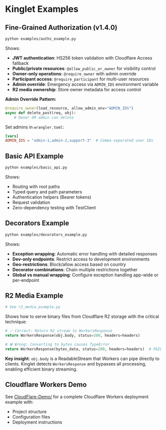 # Kinglet Examples

## Fine-Grained Authorization (v1.4.0)

```bash
python examples/authz_example.py
```

Shows:
- **JWT authentication**: HS256 token validation with Cloudflare Access fallback
- **Public/private resources**: `@allow_public_or_owner` for visibility control
- **Owner-only operations**: `@require_owner` with admin override
- **Participant access**: `@require_participant` for multi-user resources
- **Admin override**: Emergency access via `ADMIN_IDS` environment variable
- **R2 media ownership**: Store owner metadata for access control

**Admin Override Pattern:**
```python
@require_owner(load_resource, allow_admin_env="ADMIN_IDS")
async def delete_post(req, obj):
    # Owner OR admin can delete
```

Set admins in `wrangler.toml`:
```toml
[vars]
ADMIN_IDS = "admin-1,admin-2,support-3"  # Comma-separated user IDs
```

## Basic API Example

```bash
python examples/basic_api.py
```

Shows:
- Routing with root paths
- Typed query and path parameters
- Authentication helpers (Bearer tokens)
- Request validation
- Zero-dependency testing with TestClient

## Decorators Example

```bash
python examples/decorators_example.py
```

Shows:
- **Exception wrapping**: Automatic error handling with detailed responses
- **Dev-only endpoints**: Restrict access to development environments
- **Geo-restrictions**: Block/allow access based on country
- **Decorator combinations**: Chain multiple restrictions together
- **Global vs manual wrapping**: Configure exception handling app-wide or per-endpoint

## R2 Media Example

```bash
# See r2_media_example.py
```

Shows how to serve binary files from Cloudflare R2 storage with the critical technique:

```python
# ✅ Correct: Return R2 stream to WorkersResponse  
return WorkersResponse(obj.body, status=200, headers=headers)

# ❌ Wrong: Converting to bytes causes TypeError
return WorkersResponse(bytes_data, status=200, headers=headers)  # FAILS
```

**Key insight**: `obj.body` is a ReadableStream that Workers can pipe directly to clients. Kinglet detects `WorkersResponse` and bypasses all processing, enabling efficient binary streaming.

## Cloudflare Workers Demo

See [CloudFlare-Demo/](../CloudFlare-Demo/) for a complete Cloudflare Workers deployment example with:
- Project structure
- Configuration files
- Deployment instructions
